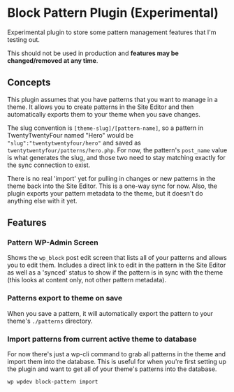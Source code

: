 # Block Pattern Plugin (Experimental)

Experimental plugin to store some pattern management features that I'm testing out.

This should not be used in production and **features may be changed/removed at any time**.

## Concepts

This plugin assumes that you have patterns that you want to manage in a theme. It allows you to create patterns in the Site Editor and then automatically exports them to your theme when you save changes.

The slug convention is `[theme-slug]/[pattern-name]`, so a pattern in TwentyTwentyFour named "Hero" would be `"slug":"twentytwentyfour/hero"` and saved as `twentytwentyfour/patterns/hero.php`. For now, the pattern's `post_name` value is what generates the slug, and those two need to stay matching exactly for the sync connection to exist.

There is no real 'import' yet for pulling in changes or new patterns in the theme back into the Site Editor. This is a one-way sync for now. Also, the plugin exports your pattern metadata to the theme, but it doesn't do anything else with it yet.

## Features

### Pattern WP-Admin Screen

Shows the `wp_block` post edit screen that lists all of your patterns and allows you to edit them. Includes a direct link to edit in the pattern in the Site Editor as well as a 'synced' status to show if the pattern is in sync with the theme (this looks at content only, not other pattern metadata).

### Patterns export to theme on save

When you save a pattern, it will automatically export the pattern to your theme's `./patterns` directory.

### Import patterns from current active theme to database

For now there's just a wp-cli command to grab all patterns in the theme and import them into the database. This is useful for when you're first setting up the plugin and want to get all of your theme's patterns into the database.

```bash
wp wpdev block-pattern import
```
